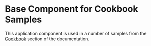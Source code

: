 # Base Component for Cookbook Samples

This application component is used in a number of samples from the [Cookbook](https://doc.cuba-platform.com/manual-6.6/cookbook.html) section of the documentation. 

